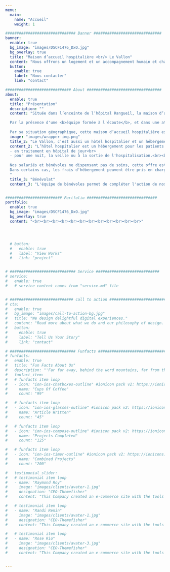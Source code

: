 ```yaml
---
menu:
  main:
    name: "Accueil"
    weight: 1

############################### Banner ##############################
banner:
  enable: true
  bg_image: "images/DSCF1476_DxO.jpg"
  bg_overlay: true
  title: "Maison d’accueil hospitalière <br/> Le Vallon"
  content: "Nous offrons un logement et un accompagnement humain et chaleureux aux proches des personnes hospitalisées ainsi qu'aux patients en bilan, en pré ou post-hospitalisation, ou encore en traitement ambulatoire."
  button:
    enable: true
    label: "Nous contacter"
    link: "contact"

############################# About #################################
about:
  enable: true
  title: "Présentation"
  description: ""
  content: "Située dans l’enceinte de l’hôpital Rangueil, la maison d’accueil hospitalière <b>« Le Vallon »</b> (association de loi 1901) est gérée par deux intendantes, deux veilleurs de nuit et une équipe de bénévoles qui assurent une permanence toute l’année, 24h/24. Elle propose des <b>solutions d’hébergement</b> aux <b>parents</b> ou aux <b>proches de patients hospitalisés</b> à Toulouse, dans un établissement public ou privé.<br><br>

  Par la présence d'une <b>équipe formée à l'écoute</b>, et dans une atmosphère familiale, notre mission ne se cantonne pas à fournir un logement mais également un <b>accueil personnalisé et un soutien</b>.<br><br>
  
  Par sa situation géographique, cette maison d’accueil hospitalière est particulièrement adaptée aux parents ou aux proches de patients des hôpitaux de Rangueil, Larrey ou de l'Oncopôle.<br><br><br>"
  image: "images/wrapper-img.png"
  title_2: "Le Vallon, c’est aussi un hôtel hospitalier et un hébergement pour les patients"
  content_2: "L’hôtel hospitalier est un hébergement pour les patients:<br><br>
  - en traitement en hôpital de jour<br>
  - pour une nuit, la veille ou à la sortie de l'hospitalisation.<br><br>
  
  Nos salariés et bénévoles ne dispensant pas de soins, cette offre est réservée à des patients autonomes.<br><br>
  Dans certains cas, les frais d'hébergement peuvent être pris en charge par l’Assurance Maladie ou par l'hôpital, renseignez-vous auprès de votre service d'hospitalisation.
  "
  title_3: "Bénévolat"
  content_3: "L'équipe de bénévoles permet de compléter l'action de nos salariés pour maintenir l'établissement ouvert 24h/24, 7j/7, tout en offrant des tarifs accessibles au plus grand nombre. Si vous êtes intéressés par nous rejoindre, n'hésitez pas à visiter l'onglet 'Nous aider'."


######################### Portfolio ###############################
portfolio:
  enable: true
  bg_image: "images/DSCF1476_DxO.jpg"
  bg_overlay: true
  content: "<br><br><br><br><br><br><br><br><br><br><br><br>"




  # button:
  #   enable: true
  #   label: "View Works"
  #   link: "project"


# ############################# Service ############################
# service:
#   enable: true
#   # service content comes from "service.md" file


# ############################ call to action ###########################
# cta:
#   enable: true
#   bg_image: "images/call-to-action-bg.jpg"
#   title: "We design delightful digital experiences."
#   content: "Read more about what we do and our philosophy of design. Judge for yourself The work and results <br> we’ve achieved for other clients, and meet our highly experienced Team who just love to design."
#   button:
#     enable: true
#     label: "Tell Us Your Story"
#     link: "contact"

# ############################# Funfacts ###############################
# funfacts:
#   enable: true
#   title: "Fun Facts About Us"
#   description: "'Far far away, behind the word mountains, far from the countries Vokalia and Consonantia, <br> there live the blind texts. Separated they live in Bookmarksgrove right at the coast of the Semantics'"
#   funfact_item:
#   # funfacts item loop
#   - icon: "ion-ios-chatboxes-outline" #ionicon pack v2: https://ionicons.com/v2/
#     name: "Cups Of Coffee"
#     count: "99"

#   # funfacts item loop
#   - icon: "ion-ios-glasses-outline" #ionicon pack v2: https://ionicons.com/v2/
#     name: "Article Written"
#     count: "45"

#   # funfacts item loop
#   - icon: "ion-ios-compose-outline" #ionicon pack v2: https://ionicons.com/v2/
#     name: "Projects Completed"
#     count: "125"

#   # funfacts item loop
#   - icon: "ion-ios-timer-outline" #ionicon pack v2: https://ionicons.com/v2/
#     name: "Combined Projects"
#     count: "200"

#   testimonial_slider:
#   # testimonial item loop
#   - name: "Raymond Roy"
#     image: "images/clients/avater-1.jpg"
#     designation: "CEO-Themefisher"
#     content: "This Company created an e-commerce site with the tools to make our business a success, with innovative ideas we feel that our site has unique elements that make us stand out from the crowd."

#   # testimonial item loop
#   - name: "Randi Renin"
#     image: "images/clients/avater-1.jpg"
#     designation: "CEO-Themefisher"
#     content: "This Company created an e-commerce site with the tools to make our business a success, with innovative ideas we feel that our site has unique elements that make us stand out from the crowd."

#   # testimonial item loop
#   - name: "Rose Rio"
#     image: "images/clients/avater-3.jpg"
#     designation: "CEO-Themefisher"
#     content: "This Company created an e-commerce site with the tools to make our business a success, with innovative ideas we feel that our site has unique elements that make us stand out from the crowd."


---
```

